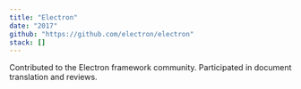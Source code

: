 ```yaml
---
title: "Electron"
date: "2017"
github: "https://github.com/electron/electron"
stack: []
---
```


Contributed to the Electron framework community. Participated in document translation and reviews.
